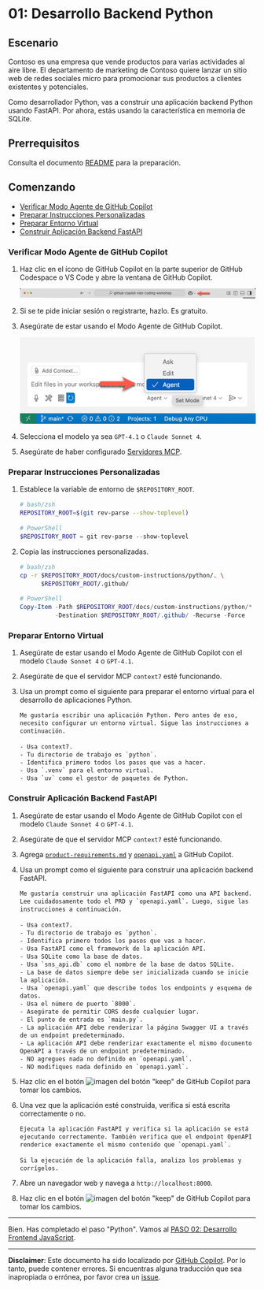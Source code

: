 # 01: Desarrollo Backend Python

## Escenario

Contoso es una empresa que vende productos para varias actividades al aire libre. El departamento de marketing de Contoso quiere lanzar un sitio web de redes sociales micro para promocionar sus productos a clientes existentes y potenciales.

Como desarrollador Python, vas a construir una aplicación backend Python usando FastAPI. Por ahora, estás usando la característica en memoria de SQLite.

## Prerrequisitos

Consulta el documento [README](../README.md) para la preparación.

## Comenzando

- [Verificar Modo Agente de GitHub Copilot](#verificar-modo-agente-de-github-copilot)
- [Preparar Instrucciones Personalizadas](#preparar-instrucciones-personalizadas)
- [Preparar Entorno Virtual](#preparar-entorno-virtual)
- [Construir Aplicación Backend FastAPI](#construir-aplicación-backend-fastapi)

### Verificar Modo Agente de GitHub Copilot

1. Haz clic en el ícono de GitHub Copilot en la parte superior de GitHub Codespace o VS Code y abre la ventana de GitHub Copilot.

   ![Abrir GitHub Copilot Chat](../../../docs/images/setup-02.png)

1. Si se te pide iniciar sesión o registrarte, hazlo. Es gratuito.
1. Asegúrate de estar usando el Modo Agente de GitHub Copilot.

   ![Modo Agente de GitHub Copilot](../../../docs/images/setup-03.png)

1. Selecciona el modelo ya sea `GPT-4.1` o `Claude Sonnet 4`.
1. Asegúrate de haber configurado [Servidores MCP](./00-setup.md#configurar-servidores-mcp).

### Preparar Instrucciones Personalizadas

1. Establece la variable de entorno de `$REPOSITORY_ROOT`.

   ```bash
   # bash/zsh
   REPOSITORY_ROOT=$(git rev-parse --show-toplevel)
   ```

   ```powershell
   # PowerShell
   $REPOSITORY_ROOT = git rev-parse --show-toplevel
   ```

1. Copia las instrucciones personalizadas.

    ```bash
    # bash/zsh
    cp -r $REPOSITORY_ROOT/docs/custom-instructions/python/. \
          $REPOSITORY_ROOT/.github/
    ```

    ```powershell
    # PowerShell
    Copy-Item -Path $REPOSITORY_ROOT/docs/custom-instructions/python/* `
              -Destination $REPOSITORY_ROOT/.github/ -Recurse -Force
    ```

### Preparar Entorno Virtual

1. Asegúrate de estar usando el Modo Agente de GitHub Copilot con el modelo `Claude Sonnet 4` o `GPT-4.1`.
1. Asegúrate de que el servidor MCP `context7` esté funcionando.
1. Usa un prompt como el siguiente para preparar el entorno virtual para el desarrollo de aplicaciones Python.

    ```text
    Me gustaría escribir una aplicación Python. Pero antes de eso, necesito configurar un entorno virtual. Sigue las instrucciones a continuación.
    
    - Usa context7.
    - Tu directorio de trabajo es `python`.
    - Identifica primero todos los pasos que vas a hacer.
    - Usa `.venv` para el entorno virtual.
    - Usa `uv` como el gestor de paquetes de Python.
    ```

### Construir Aplicación Backend FastAPI

1. Asegúrate de estar usando el Modo Agente de GitHub Copilot con el modelo `Claude Sonnet 4` o `GPT-4.1`.
1. Asegúrate de que el servidor MCP `context7` esté funcionando.
1. Agrega [`product-requirements.md`](../product-requirements.md) y [`openapi.yaml`](../openapi.yaml) a GitHub Copilot.
1. Usa un prompt como el siguiente para construir una aplicación backend FastAPI.

    ```text
    Me gustaría construir una aplicación FastAPI como una API backend. Lee cuidadosamente todo el PRD y `openapi.yaml`. Luego, sigue las instrucciones a continuación.
    
    - Usa context7.
    - Tu directorio de trabajo es `python`.
    - Identifica primero todos los pasos que vas a hacer.
    - Usa FastAPI como el framework de la aplicación API.
    - Usa SQLite como la base de datos.
    - Usa `sns_api.db` como el nombre de la base de datos SQLite.
    - La base de datos siempre debe ser inicializada cuando se inicie la aplicación.
    - Usa `openapi.yaml` que describe todos los endpoints y esquema de datos.
    - Usa el número de puerto `8000`.
    - Asegúrate de permitir CORS desde cualquier lugar.
    - El punto de entrada es `main.py`.
    - La aplicación API debe renderizar la página Swagger UI a través de un endpoint predeterminado.
    - La aplicación API debe renderizar exactamente el mismo documento OpenAPI a través de un endpoint predeterminado.
    - NO agregues nada no definido en `openapi.yaml`.
    - NO modifiques nada definido en `openapi.yaml`.
    ```

1. Haz clic en el botón ![imagen del botón "keep"](https://img.shields.io/badge/keep-blue) de GitHub Copilot para tomar los cambios.
1. Una vez que la aplicación esté construida, verifica si está escrita correctamente o no.

    ```text
    Ejecuta la aplicación FastAPI y verifica si la aplicación se está ejecutando correctamente. También verifica que el endpoint OpenAPI renderice exactamente el mismo contenido que `openapi.yaml`.

    Si la ejecución de la aplicación falla, analiza los problemas y corrígelos.
    ```

1. Abre un navegador web y navega a `http://localhost:8000`.
1. Haz clic en el botón ![imagen del botón "keep"](https://img.shields.io/badge/keep-blue) de GitHub Copilot para tomar los cambios.

---

Bien. Has completado el paso "Python". Vamos al [PASO 02: Desarrollo Frontend JavaScript](./02-javascript.md).

---

**Disclaimer**: Este documento ha sido localizado por [GitHub Copilot](https://docs.github.com/copilot/about-github-copilot/what-is-github-copilot). Por lo tanto, puede contener errores. Si encuentras alguna traducción que sea inapropiada o errónea, por favor crea un [issue](https://github.com/microsoft/github-copilot-vibe-coding-workshop/issues/new).
